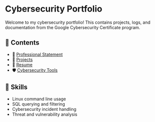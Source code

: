# Cybersecurity Portfolio

Welcome to my cybersecurity portfolio! This contains projects, logs, and documentation from the Google Cybersecurity Certificate program.

## 📌 Contents
- 👤 [Professional Statement](professional-statement/statement.md)
- 🧪 [Projects](projects/)
- 📄 [Resume](resume/)
- 🛡️ [Cybersecurity Tools](tools-used/)

## 🧠 Skills
- Linux command line usage
- SQL querying and filtering
- Cybersecurity incident handling
- Threat and vulnerability analysis

